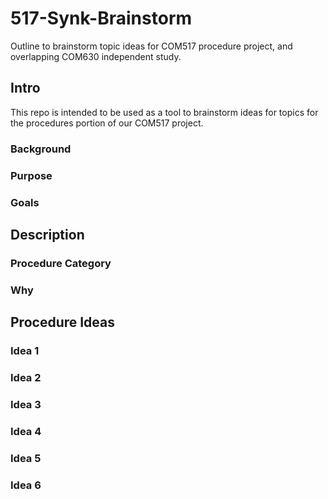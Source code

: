 # 517-Synk-Brainstorm
Outline to brainstorm topic ideas for COM517 procedure project, and overlapping COM630 independent study.

## Intro

This repo is intended to be used as a tool to brainstorm ideas for topics for the procedures portion of our COM517 project.

### Background

### Purpose

### Goals

## Description

### Procedure Category

### Why

## Procedure Ideas

### Idea 1

### Idea 2

### Idea 3

### Idea 4

### Idea 5

### Idea 6

